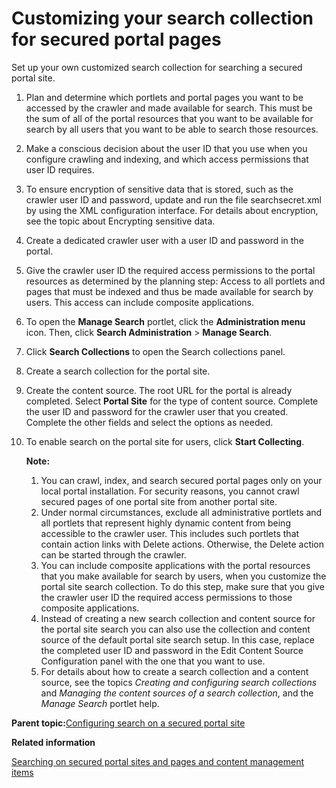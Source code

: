 # Customizing your search collection for secured portal pages 

Set up your own customized search collection for searching a secured portal site.

1.  Plan and determine which portlets and portal pages you want to be accessed by the crawler and made available for search. This must be the sum of all of the portal resources that you want to be available for search by all users that you want to be able to search those resources.

2.  Make a conscious decision about the user ID that you use when you configure crawling and indexing, and which access permissions that user ID requires.

3.  To ensure encryption of sensitive data that is stored, such as the crawler user ID and password, update and run the file searchsecret.xml by using the XML configuration interface. For details about encryption, see the topic about Encrypting sensitive data.

4.  Create a dedicated crawler user with a user ID and password in the portal.

5.  Give the crawler user ID the required access permissions to the portal resources as determined by the planning step: Access to all portlets and pages that must be indexed and thus be made available for search by users. This access can include composite applications.

6.  To open the **Manage Search** portlet, click the **Administration menu** icon. Then, click **Search Administration** \> **Manage Search**.

7.  Click **Search Collections** to open the Search collections panel.

8.  Create a search collection for the portal site.

9.  Create the content source. The root URL for the portal is already completed. Select **Portal Site** for the type of content source. Complete the user ID and password for the crawler user that you created. Complete the other fields and select the options as needed.

10. To enable search on the portal site for users, click **Start Collecting**.

    **Note:**

    1.  You can crawl, index, and search secured portal pages only on your local portal installation. For security reasons, you cannot crawl secured pages of one portal site from another portal site.
    2.  Under normal circumstances, exclude all administrative portlets and all portlets that represent highly dynamic content from being accessible to the crawler user. This includes such portlets that contain action links with Delete actions. Otherwise, the Delete action can be started through the crawler.
    3.  You can include composite applications with the portal resources that you make available for search by users, when you customize the portal site search collection. To do this step, make sure that you give the crawler user ID the required access permissions to those composite applications.
    4.  Instead of creating a new search collection and content source for the portal site search you can also use the collection and content source of the default portal site search setup. In this case, replace the completed user ID and password in the Edit Content Source Configuration panel with the one that you want to use.
    5.  For details about how to create a search collection and a content source, see the topics *Creating and configuring search collections* and *Managing the content sources of a search collection*, and the *Manage Search* portlet help.

**Parent topic:**[Configuring search on a secured portal site ](../admin-system/srtcnfgsrchscrprtlsite.md)

**Related information**  


[Searching on secured portal sites and pages and content management items ](../admin-system/srtsrchscrprtlstepgs.md)

